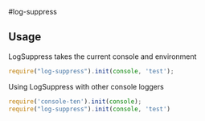 #log-suppress

## Usage

LogSuppress takes the current console and environment

``` javascript
require("log-suppress").init(console, 'test');
```

Using LogSuppress with other console loggers

``` javascript
require('console-ten').init(console);
require("log-suppress").init(console, 'test')

```
